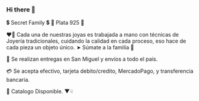 ### Hi there 👋
💲 Secret Family 💲
💎 Plata 925 💎

❤️‍🔥 Cada una de nuestras joyas es trabajada a mano con técnicas de Joyería tradicionales, cuidando la calidad en cada proceso, eso hace de cada pieza un objeto único.
➤ Súmate a la familia 💎

📍 Se realizan entregas en San Miguel y envíos a todo el país. 

💳 Se acepta efectivo, tarjeta debito/credito, MercadoPago, y transferencia bancaria.

🛒 Catalogo Disponible. ▼☟
<!--
**Secret-Family/Secret-Family** is a ✨ _special_ ✨ repository because its `README.md` (this file) appears on your GitHub profile.

Here are some ideas to get you started:

- 🔭 I’m currently working on ...
- 🌱 I’m currently learning ...
- 👯 I’m looking to collaborate on ...
- 🤔 I’m looking for help with ...
- 💬 Ask me about ...
- 📫 How to reach me: ...
- 😄 Pronouns: ...
- ⚡ Fun fact: ...
-->
